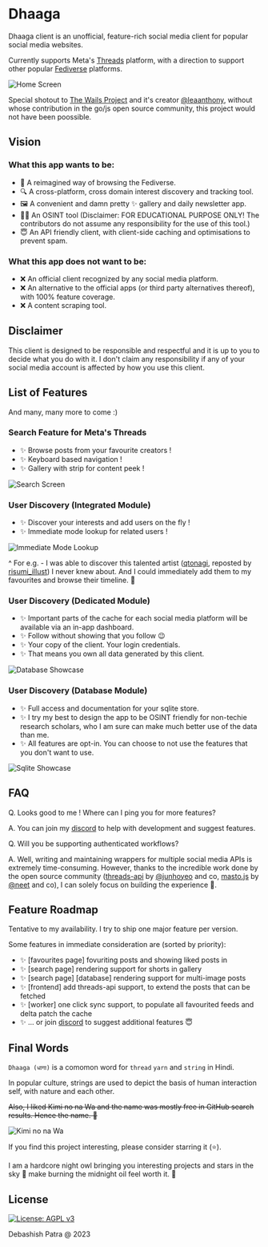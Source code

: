 # Dhaaga

Dhaaga client is an unofficial, feature-rich social media client for popular social media websites.

Currently supports Meta's [Threads](https://www.threads.net/) platform, with a direction to support other popular [Fediverse](https://en.wikipedia.org/wiki/Fediverse) platforms.

![Home Screen](/assets/client-showcase/Project_Home.png)


Special shotout to [The Wails Project](https://wails.io/) and it's creator [@leaanthony](https://github.com/leaanthony), without whose contribution in the go/js open source community, this project would not have been poossible.

## Vision

### What this app wants to be:

- 🫶 A reimagined way of browsing the Fediverse.
- 🔍 A cross-platform, cross domain interest discovery and tracking tool.
- 🖼️ A convenient and damn pretty ✨ gallery and daily newsletter app.
- 🧑‍💻 An OSINT tool (Disclaimer: FOR EDUCATIONAL PURPOSE ONLY! The contributors do not assume any responsibility for the use of this tool.)
- 😇 An API friendly client, with client-side caching and optimisations to prevent spam.

### What this app does not want to be:

- ❌ An official client recognized by any social media platform.
- ❌ An alternative to the official apps (or third party alternatives thereof), with 100% feature coverage.
- ❌ A content scraping tool.

## Disclaimer

This client is designed to be responsible and respectful and it is up to you to decide what you do with it. I don't claim any responsibility if any of your social media account is affected by how you use this client.

## List of Features

And many, many more to come :)

### Search Feature for Meta's Threads

- ✨ Browse posts from your favourite creators !
- ✨ Keyboard based navigation !
- ✨ Gallery with strip for content peek !

![Search Screen](/assets/client-showcase/Search_Showcase.png)

### User Discovery (Integrated Module)

- ✨ Discover your interests and add users on the fly !
- ✨ Immediate mode lookup for related users !

![Immediate Mode Lookup](/assets/client-showcase/Immediate_Mode_Lookup_Availability.png)

^ For e.g. - I was able to discover this talented artist ([qtonagi](https://www.threads.net/@qtonagi), reposted by [risumi_illust](https://www.threads.net/@risumi_illust)) I never knew about. And I could immediately add them to my favourites and browse their timeline. 🤗

### User Discovery (Dedicated Module)

- ✨ Important parts of the cache for each social media platform will be available via an in-app dashboard.
- ✨ Follow without showing that you follow 😉
- ✨ Your copy of the client. Your login credentials.
- ✨ That means you own all data generated by this client.

![Database Showcase](/assets/client-showcase/Showcase_Dashboard_User_Discovery.png)

### User Discovery (Database Module)

- ✨ Full access and documentation for your sqlite store.
- ✨ I try my best to design the app to be OSINT friendly for non-techie research scholars, who I am sure can make much better use of the data than me.
- ✨ All features are opt-in. You can choose to not use the features that you don't want to use.

![Sqlite Showcase](/assets/client-showcase/Showcase_Sqlite.png)

## FAQ

Q. Looks good to me ! Where can I ping you for more features?

A. You can join my [discord](https://discord.gg/k8Wzxea7) to help with development and suggest features.

Q. Will you be supporting authenticated workflows?

A. Well, writing and maintaining wrappers for multiple social media APIs is extremely time-consuming.
However, thanks to the incredible work done by the open source community ([threads-api](https://github.com/junhoyeo/threads-api) by [@junhoyeo](https://github.com/junhoyeo) and co, [masto.js](https://github.com/neet/masto.js) by [@neet](https://github.com/neet) and co), I can solely focus on building the experience 💪.

## Feature Roadmap

Tentative to my availability. I try to ship one major feature per version.

Some features in immediate consideration are (sorted by priority):

- ✨ [favourites page] fovuriting posts and showing liked posts in
- ✨ [search page] rendering support for shorts in gallery
- ✨ [search page] [database] rendering support for multi-image posts
- ✨ [frontend] add threads-api support, to extend the posts that can be fetched
- ✨ [worker] one click sync support, to populate all favourited feeds and delta patch the cache
- ✨ ... or join [discord](https://discord.gg/k8Wzxea7) to suggest additional features 😇

## Final Words

`Dhaaga (धागा)` is a comomon word for `thread` `yarn` and `string` in Hindi.

In popular culture, strings are used to depict the basis of human interaction self, with nature and each other. 

~~Also, I liked Kimi no na Wa and the name was mostly free in GitHub search results. Hence the name. 🤣~~

![Kimi no na Wa](/assets/client-showcase/Your_Name_Threads.jpg)



If you find this project interesting, please consider starring it (⭐).

I am a hardcore night owl bringing you interesting projects and stars in the sky 🌃 make burning the midnight oil feel worth it. 🙏

## License

[![License: AGPL v3](https://img.shields.io/badge/License-AGPL_v3-blue.svg)](https://www.gnu.org/licenses/agpl-3.0)

Debashish Patra @ 2023
